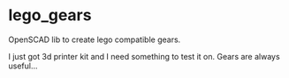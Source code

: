 # lego_gears
OpenSCAD lib to create lego compatible gears.

I just got 3d printer kit and I need something to test it on. Gears are always useful...
